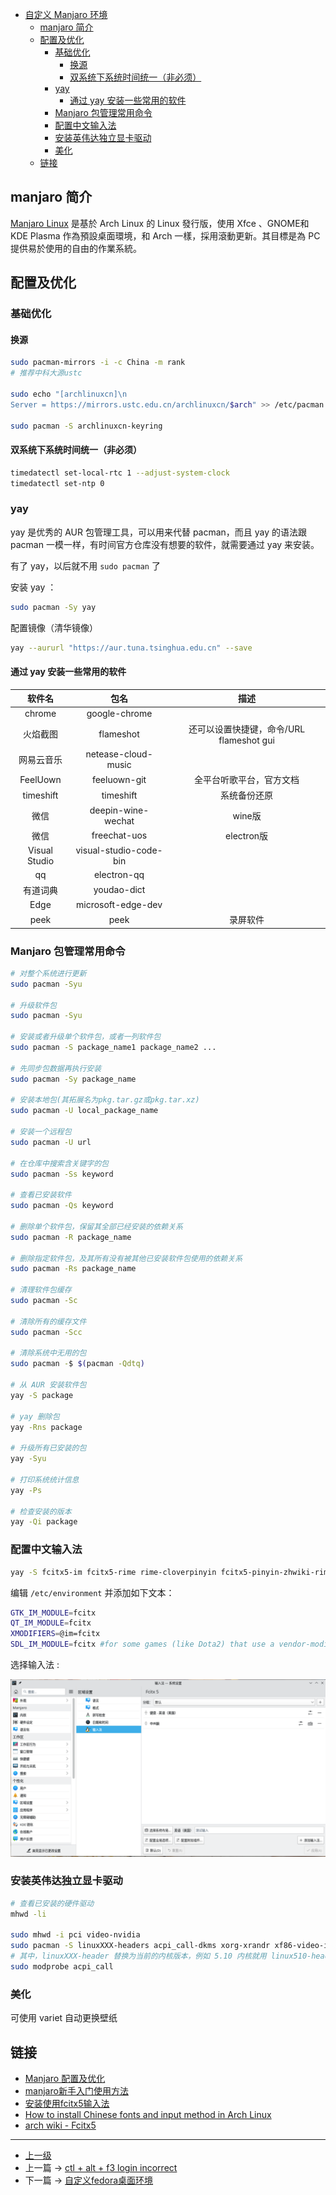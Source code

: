 <!-- 自定义 Manjaro 环境  -->


<!-- @import "[TOC]" {cmd="toc" depthFrom=1 depthTo=6 orderedList=false} -->

<!-- code_chunk_output -->

- [自定义 Manjaro 环境](#自定义-manjaro-环境)
  - [manjaro 简介](#manjaro-简介)
  - [配置及优化](#配置及优化)
    - [基础优化](#基础优化)
      - [换源](#换源)
      - [双系统下系统时间统一（非必须）](#双系统下系统时间统一非必须)
    - [yay](#yay)
      - [通过 yay 安装一些常用的软件](#通过-yay-安装一些常用的软件)
    - [Manjaro 包管理常用命令](#manjaro-包管理常用命令)
    - [配置中文输入法](#配置中文输入法)
    - [安装英伟达独立显卡驱动](#安装英伟达独立显卡驱动)
    - [美化](#美化)
  - [链接](#链接)

<!-- /code_chunk_output -->


## manjaro 简介

[Manjaro Linux](https://zh.wikipedia.org/zh-hk/Manjaro_Linux) 是基於 Arch Linux 的 Linux 發行版，使用 Xfce 、GNOME和 KDE Plasma 作為預設桌面環境，和 Arch 一樣，採用滾動更新。其目標是為 PC 提供易於使用的自由的作業系統。


## 配置及优化

### 基础优化 

#### 换源 

```sh
sudo pacman-mirrors -i -c China -m rank
# 推荐中科大源ustc

sudo echo "[archlinuxcn]\n
Server = https://mirrors.ustc.edu.cn/archlinuxcn/$arch" >> /etc/pacman.conf

sudo pacman -S archlinuxcn-keyring
```

#### 双系统下系统时间统一（非必须）

```sh
timedatectl set-local-rtc 1 --adjust-system-clock
timedatectl set-ntp 0
```

### yay

yay 是优秀的 AUR 包管理工具，可以用来代替 pacman，而且 yay 的语法跟 pacman 一模一样，有时间官方仓库没有想要的软件，就需要通过 yay 来安装。

有了 yay，以后就不用 `sudo pacman` 了

安装 yay ：

```sh
sudo pacman -Sy yay
```

配置镜像（清华镜像）
```sh
yay --aururl "https://aur.tuna.tsinghua.edu.cn" --save
```
#### 通过 yay 安装一些常用的软件 

|     软件名    |          包名          |                   描述                   |
|:-------------:|:----------------------:|:----------------------------------------:|
|     chrome    |      google-chrome     |                                          |
|    火焰截图   |        flameshot       | 还可以设置快捷键，命令/URL flameshot gui |
|   网易云音乐  |   netease-cloud-music  |                                          |
|    FeelUown   |      feeluown-git      |         全平台听歌平台，官方文档         |
|   timeshift   |        timeshift       |               系统备份还原               |
|      微信     |   deepin-wine-wechat   |                  wine版                  |
|      微信     |      freechat-uos      |                electron版                |
| Visual Studio | visual-studio-code-bin |                                          |
|       qq      |       electron-qq      |                                          |
|    有道词典   |       youdao-dict      |                                          |
|      Edge     |   microsoft-edge-dev   |                                          |
|      peek     |          peek          |                 录屏软件                 |

### Manjaro 包管理常用命令

```sh
# 对整个系统进行更新
sudo pacman -Syu

# 升级软件包
sudo pacman -Syu

# 安装或者升级单个软件包，或者一列软件包
sudo pacman -S package_name1 package_name2 ...

# 先同步包数据再执行安装
sudo pacman -Sy package_name

# 安装本地包(其拓展名为pkg.tar.gz或pkg.tar.xz)
sudo pacman -U local_package_name

# 安装一个远程包
sudo pacman -U url

# 在仓库中搜索含关键字的包
sudo pacman -Ss keyword

# 查看已安装软件
sudo pacman -Qs keyword

# 删除单个软件包，保留其全部已经安装的依赖关系
sudo pacman -R package_name

# 删除指定软件包，及其所有没有被其他已安装软件包使用的依赖关系
sudo pacman -Rs package_name

# 清理软件包缓存
sudo pacman -Sc

# 清除所有的缓存文件
sudo pacman -Scc

# 清除系统中无用的包
sudo pacman -$ $(pacman -Qdtq)

# 从 AUR 安装软件包
yay -S package

# yay 删除包
yay -Rns package

# 升级所有已安装的包
yay -Syu

# 打印系统统计信息
yay -Ps

# 检查安装的版本
yay -Qi package 

```

### 配置中文输入法 

```sh 
yay -S fcitx5-im fcitx5-rime rime-cloverpinyin fcitx5-pinyin-zhwiki-rime fcitx5-material-color
```

编辑 `/etc/environment` 并添加如下文本：
```sh
GTK_IM_MODULE=fcitx
QT_IM_MODULE=fcitx
XMODIFIERS=@im=fcitx
SDL_IM_MODULE=fcitx #for some games (like Dota2) that use a vendor-modified version of SDL2 library.
```

选择输入法 :

![](../images/customManjaroEnv_202205042026_1.png)

### 安装英伟达独立显卡驱动

```sh
# 查看已安装的硬件驱动  
mhwd -li

sudo mhwd -i pci video-nvidia
sudo pacman -S linuxXXX-headers acpi_call-dkms xorg-xrandr xf86-video-intel git
# 其中，linuxXXX-header 替换为当前的内核版本，例如 5.10 内核就用 linux510-headers
sudo modprobe acpi_call
```

### 美化 
可使用 variet 自动更换壁纸

## 链接 

- [Manjaro 配置及优化](https://segmentfault.com/a/1190000039901064)
- [manjaro新手入门使用方法](https://www.dhzy.fun/archives/3608.html)
- [安装使用fcitx5输入法](https://blog.51cto.com/u_15076215/3475710)
- [How to install Chinese fonts and input method in Arch Linux](https://slmeng.medium.com/how-to-install-chinese-fonts-and-input-method-in-arch-linux-18b68d2817e7)
- [arch wiki - Fcitx5](https://wiki.archlinux.org/title/Fcitx5#Chinese)

---

- [上一级](README.md)
- 上一篇 -> [ctl + alt + f3 login incorrect](ctrl_alt_f3_login_incorrect.md)
- 下一篇 -> [自定义fedora桌面环境](custom_desktop_env.md)
